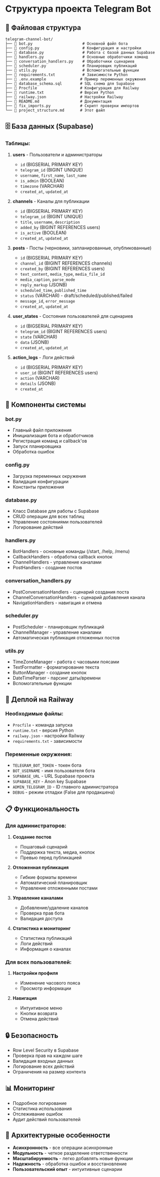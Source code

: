 # Структура проекта Telegram Bot

## 📁 Файловая структура

```
telegram-channel-bot/
├── 📄 bot.py                      # Основной файл бота
├── 📄 config.py                   # Конфигурация и настройки
├── 📄 database.py                 # Работа с базой данных Supabase
├── 📄 handlers.py                 # Основные обработчики команд
├── 📄 conversation_handlers.py    # Обработчики сценариев
├── 📄 scheduler.py                # Планировщик публикаций
├── 📄 utils.py                    # Вспомогательные функции
├── 📄 requirements.txt            # Зависимости Python
├── 📄 .env.example               # Пример переменных окружения
├── 📄 database_schema.sql        # SQL схема для Supabase
├── 📄 Procfile                   # Конфигурация для Railway
├── 📄 runtime.txt                # Версия Python
├── 📄 railway.json               # Настройки Railway
├── 📄 README.md                  # Документация
├── 📄 fix_imports.py             # Скрипт проверки импортов
└── 📄 project_structure.md       # Этот файл
```

## 🗄️ База данных (Supabase)

### Таблицы:

1. **users** - Пользователи и администраторы
   - `id` (BIGSERIAL PRIMARY KEY)
   - `telegram_id` (BIGINT UNIQUE)
   - `username`, `first_name`, `last_name`
   - `is_admin` (BOOLEAN)
   - `timezone` (VARCHAR)
   - `created_at`, `updated_at`

2. **channels** - Каналы для публикации
   - `id` (BIGSERIAL PRIMARY KEY)
   - `telegram_id` (BIGINT UNIQUE)
   - `title`, `username`, `description`
   - `added_by` (BIGINT REFERENCES users)
   - `is_active` (BOOLEAN)
   - `created_at`, `updated_at`

3. **posts** - Посты (черновики, запланированные, опубликованные)
   - `id` (BIGSERIAL PRIMARY KEY)
   - `channel_id` (BIGINT REFERENCES channels)
   - `created_by` (BIGINT REFERENCES users)
   - `text_content`, `media_type`, `media_file_id`
   - `media_caption`, `parse_mode`
   - `reply_markup` (JSONB)
   - `scheduled_time`, `published_time`
   - `status` (VARCHAR) - draft/scheduled/published/failed
   - `message_id`, `error_message`
   - `created_at`, `updated_at`

4. **user_states** - Состояния пользователей для сценариев
   - `id` (BIGSERIAL PRIMARY KEY)
   - `telegram_id` (BIGINT REFERENCES users)
   - `state` (VARCHAR)
   - `data` (JSONB)
   - `created_at`, `updated_at`

5. **action_logs** - Логи действий
   - `id` (BIGSERIAL PRIMARY KEY)
   - `user_id` (BIGINT REFERENCES users)
   - `action` (VARCHAR)
   - `details` (JSONB)
   - `created_at`

## 🔧 Компоненты системы

### bot.py
- Главный файл приложения
- Инициализация бота и обработчиков
- Регистрация команд и callback'ов
- Запуск планировщика
- Обработка ошибок

### config.py
- Загрузка переменных окружения
- Валидация конфигурации
- Константы приложения

### database.py
- Класс Database для работы с Supabase
- CRUD операции для всех таблиц
- Управление состояниями пользователей
- Логирование действий

### handlers.py
- BotHandlers - основные команды (/start, /help, /menu)
- CallbackHandlers - обработка callback кнопок
- ChannelHandlers - управление каналами
- PostHandlers - создание постов

### conversation_handlers.py
- PostConversationHandlers - сценарий создания поста
- ChannelConversationHandlers - сценарий добавления канала
- NavigationHandlers - навигация и отмена

### scheduler.py
- PostScheduler - планировщик публикаций
- ChannelManager - управление каналами
- Автоматическая публикация отложенных постов

### utils.py
- TimeZoneManager - работа с часовыми поясами
- TextFormatter - форматирование текста
- ButtonManager - создание кнопок
- DateTimeParser - парсинг даты/времени
- Вспомогательные функции

## 🚀 Деплой на Railway

### Необходимые файлы:
- `Procfile` - команда запуска
- `runtime.txt` - версия Python
- `railway.json` - настройки Railway
- `requirements.txt` - зависимости

### Переменные окружения:
- `TELEGRAM_BOT_TOKEN` - токен бота
- `BOT_USERNAME` - имя пользователя бота
- `SUPABASE_URL` - URL Supabase проекта
- `SUPABASE_KEY` - Anon key Supabase
- `ADMIN_TELEGRAM_ID` - ID главного администратора
- `DEBUG` - режим отладки (False для продакшена)

## 📋 Функциональность

### Для администраторов:
1. **Создание постов**
   - Пошаговый сценарий
   - Поддержка текста, медиа, кнопок
   - Превью перед публикацией

2. **Отложенная публикация**
   - Гибкие форматы времени
   - Автоматический планировщик
   - Управление отложенными постами

3. **Управление каналами**
   - Добавление/удаление каналов
   - Проверка прав бота
   - Валидация доступа

4. **Статистика и мониторинг**
   - Статистика публикаций
   - Логи действий
   - Информация о каналах

### Для всех пользователей:
1. **Настройки профиля**
   - Изменение часового пояса
   - Просмотр информации

2. **Навигация**
   - Интуитивное меню
   - Кнопки возврата
   - Отмена действий

## 🔒 Безопасность

- Row Level Security в Supabase
- Проверка прав на каждом шаге
- Валидация входных данных
- Логирование всех действий
- Ограничения на размер контента

## 📊 Мониторинг

- Подробное логирование
- Статистика использования
- Отслеживание ошибок
- Аудит действий пользователей

## 🔄 Архитектурные особенности

- **Асинхронность** - все операции асинхронные
- **Модульность** - четкое разделение ответственности
- **Масштабируемость** - легко добавлять новые функции
- **Надежность** - обработка ошибок и восстановление
- **Пользовательский опыт** - интуитивные сценарии
